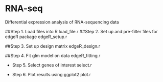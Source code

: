 # RNA-seq
Differential expression analysis of RNA-sequencing data

##Step 1. Load files into R
load_file.r
##Step 2. Set up and pre-filter files for edgeR package
edgeR_setup.r

##Step 3. Set up design matrix
edgeR_design.r

##Step 4. Fit glm model on data
edgeR_fitting.r	

- Step 5. Select genes of interest
select.r	

- Step 6. Plot results using ggplot2
plot.r
